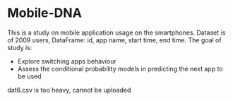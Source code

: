 # Mobile-DNA


This is a study on mobile application usage on the smartphones. Dataset is of 2009 users, DataFrame: id, app name, start time, end time. The goal of study is:
- Explore switching apps behaviour
- Assess the conditional probability models in predicting the next app to be used

dat6.csv is too heavy, cannot be uploaded
